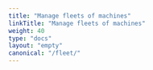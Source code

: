 ```yaml
---
title: "Manage fleets of machines"
linkTitle: "Manage fleets of machines"
weight: 40
type: "docs"
layout: "empty"
canonical: "/fleet/"
---
```

